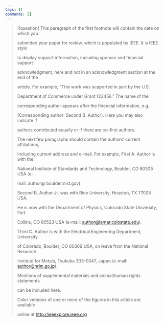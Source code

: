 ```yaml
---
tags: []
commands: []
---
```

> [!question]
> This paragraph of the first footnote will contain the date on which you
> 
> submitted your paper for review, which is populated by IEEE. It is IEEE style
> 
> to display support information, including sponsor and financial support
> 
> acknowledgment, here and not in an acknowledgment section at the end of the
> 
> article. For example, “This work was supported in part by the U.S.
> 
> Department of Commerce under Grant 123456.” The name of the
> 
> corresponding author appears after the financial information, e.g.
> 
> (Corresponding author: Second B. Author). Here you may also indicate if
> 
> authors contributed equally or if there are co-first authors.
> 
> The next few paragraphs should contain the authors’ current affiliations,
> 
> including current address and e-mail. For example, First A. Author is with the
> 
> National Institute of Standards and Technology, Boulder, CO 80305 USA (e-
> 
> mail: author@ boulder.nist.gov).
> 
> Second B. Author Jr. was with Rice University, Houston, TX 77005 USA.
> 
> He is now with the Department of Physics, Colorado State University, Fort
> 
> Collins, CO 80523 USA (e-mail: author@lamar.colostate.edu).
> 
> Third C. Author is with the Electrical Engineering Department, University
> 
> of Colorado, Boulder, CO 80309 USA, on leave from the National Research
> 
> Institute for Metals, Tsukuba 305-0047, Japan (e-mail: author@nrim.go.jp).
> 
> Mentions of supplemental materials and animal/human rights statements
> 
> can be included here.
> 
> Color versions of one or more of the figures in this article are available
> 
> online at http://ieeexplore.ieee.org






